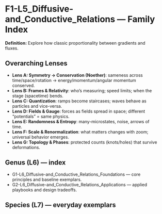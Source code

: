 # F1-L5_Diffusive-and_Conductive_Relations — Family Index
**Definition:** Explore how classic proportionality between gradients and fluxes.

## Overarching Lenses

- **Lens A: Symmetry -> Conservation (Noether)**: sameness across time/space/rotation → energy/momentum/angular momentum conserved.
- **Lens B: Frames & Relativity**: who’s measuring; speed limits; when the stage (spacetime) bends.
- **Lens C: Quantization**: ramps become staircases; waves behave as particles and vice-versa.
- **Lens D: Fields & Gauge**: forces as fields spread in space; different “potentials” = same physics.
- **Lens E: Randomness & Entropy**: many-microstates, noise, arrows of time.
- **Lens F: Scale & Renormalization**: what matters changes with zoom; universal behavior emerges.
- **Lens G: Topology & Phases**: protected counts (knots/holes) that survive deformations.

## Genus (L6) — index
- G1-L6_Diffusive-and_Conductive_Relations_Foundations — core principles and baseline exemplars.
- G2-L6_Diffusive-and_Conductive_Relations_Applications — applied playbooks and design tradeoffs.

## Species (L7) — everyday exemplars
